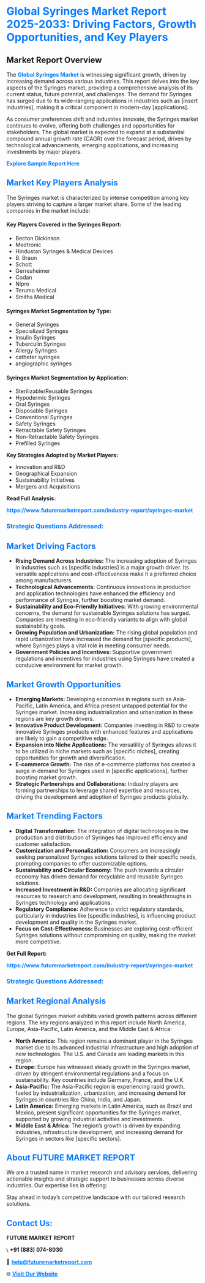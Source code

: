 <h1 style="color: #007BFF;">Global Syringes Market Report 2025-2033: Driving Factors, Growth Opportunities, and Key Players</h1>

<section id="overview">
<h2>Market Report Overview</h2>
<p>The <a href="https://www.futuremarketreport.com/industry-report/syringes-market" style="color: #007BFF; text-decoration: none;"><strong>Global Syringes Market</strong></a> is witnessing significant growth, driven by increasing demand across various industries. This report delves into the key aspects of the Syringes market, providing a comprehensive analysis of its current status, future potential, and challenges. The demand for Syringes has surged due to its wide-ranging applications in industries such as [insert industries], making it a critical component in modern-day [applications].</p>
<p>As consumer preferences shift and industries innovate, the Syringes market continues to evolve, offering both challenges and opportunities for stakeholders. The global market is expected to expand at a substantial compound annual growth rate (CAGR) over the forecast period, driven by technological advancements, emerging applications, and increasing investments by major players.</p>
</section>

<section id="overview">
<p><a href="https://www.futuremarketreport.com/request-sample/reportId=82649" style="color: #007BFF; text-decoration: none;"><strong>Explore Sample Report Here</strong></a></p>
</section>

<section id="key-players">
<h2 style="color: #007BFF;">Market Key Players Analysis</h2>
<p>The Syringes market is characterized by intense competition among key players striving to capture a larger market share. Some of the leading companies in the market include:</p>
<h4>Key Players Covered in the Syringes Report:</h4>
<ul><li>Becton Dickinson</li><li>Medtronic</li><li>Hindustan Syringes &amp; Medical Devices</li><li>B. Braun</li><li>Schott</li><li>Gerresheimer</li><li>Codan</li><li>Nipro</li><li>Terumo Medical</li><li>Smiths Medical</li></ul>
<h4>Syringes Market Segmentation by Type:</h4>
<ul><li>General Syringes</li><li>Specialized Syringes</li><li>Insulin Syringes</li><li>Tuberculin Syringes</li><li>Allergy Syringes</li><li>catheter syringes</li><li>angiographic syringes</li></ul>

<h4>Syringes Market Segmentation by Application:</h4>
<ul><li>Sterilizable/Reusable Syringes</li><li>Hypodermic Syringes</li><li>Oral Syringes</li><li>Disposable Syringes</li><li>Conventional Syringes</li><li>Safety Syringes</li><li>Retractable Safety Syringes</li><li>Non-Retractable Safety Syringes</li><li>Prefilled Syringes</li></ul>
<p><strong>Key Strategies Adopted by Market Players:</strong></p>
<ul>
<li>Innovation and R&D</li>
<li>Geographical Expansion</li>
<li>Sustainability Initiatives</li>
<li>Mergers and Acquisitions</li>
</ul>
</section>

<section>
<p><strong>Read Full Analysis: </strong></p><a href="https://www.futuremarketreport.com/industry-report/syringes-market" style="color: #007BFF; text-decoration: none;"><strong>https://www.futuremarketreport.com/industry-report/syringes-market</strong></a>
<h3 style="color: #007BFF;">Strategic Questions Addressed:</h3>
</section>

<section id="driving-factors">
<h2 style="color: #007BFF;">Market Driving Factors</h2>
<ul>
<li><strong>Rising Demand Across Industries:</strong> The increasing adoption of Syringes in industries such as [specific industries] is a major growth driver. Its versatile applications and cost-effectiveness make it a preferred choice among manufacturers.</li>
<li><strong>Technological Advancements:</strong> Continuous innovations in production and application technologies have enhanced the efficiency and performance of Syringes, further boosting market demand.</li>
<li><strong>Sustainability and Eco-Friendly Initiatives:</strong> With growing environmental concerns, the demand for sustainable Syringes solutions has surged. Companies are investing in eco-friendly variants to align with global sustainability goals.</li>
<li><strong>Growing Population and Urbanization:</strong> The rising global population and rapid urbanization have increased the demand for [specific products], where Syringes plays a vital role in meeting consumer needs.</li>
<li><strong>Government Policies and Incentives:</strong> Supportive government regulations and incentives for industries using Syringes have created a conducive environment for market growth.</li>
</ul>
</section>

<section id="growth-opportunities">
<h2 style="color: #007BFF;">Market Growth Opportunities</h2>
<ul>
<li><strong>Emerging Markets:</strong> Developing economies in regions such as Asia-Pacific, Latin America, and Africa present untapped potential for the Syringes market. Increasing industrialization and urbanization in these regions are key growth drivers.</li>
<li><strong>Innovative Product Development:</strong> Companies investing in R&D to create innovative Syringes products with enhanced features and applications are likely to gain a competitive edge.</li>
<li><strong>Expansion into Niche Applications:</strong> The versatility of Syringes allows it to be utilized in niche markets such as [specific niches], creating opportunities for growth and diversification.</li>
<li><strong>E-commerce Growth:</strong> The rise of e-commerce platforms has created a surge in demand for Syringes used in [specific applications], further boosting market growth.</li>
<li><strong>Strategic Partnerships and Collaborations:</strong> Industry players are forming partnerships to leverage shared expertise and resources, driving the development and adoption of Syringes products globally.</li>
</ul>
</section>

<section id="trending-factors">
<h2 style="color: #007BFF;">Market Trending Factors</h2>
<ul>
<li><strong>Digital Transformation:</strong> The integration of digital technologies in the production and distribution of Syringes has improved efficiency and customer satisfaction.</li>
<li><strong>Customization and Personalization:</strong> Consumers are increasingly seeking personalized Syringes solutions tailored to their specific needs, prompting companies to offer customizable options.</li>
<li><strong>Sustainability and Circular Economy:</strong> The push towards a circular economy has driven demand for recyclable and reusable Syringes solutions.</li>
<li><strong>Increased Investment in R&D:</strong> Companies are allocating significant resources to research and development, resulting in breakthroughs in Syringes technology and applications.</li>
<li><strong>Regulatory Compliance:</strong> Adherence to strict regulatory standards, particularly in industries like [specific industries], is influencing product development and quality in the Syringes market.</li>
<li><strong>Focus on Cost-Effectiveness:</strong> Businesses are exploring cost-efficient Syringes solutions without compromising on quality, making the market more competitive.</li>
</ul>
</section>

<section>
<p><strong>Get Full Report: </strong></p><a href="https://www.futuremarketreport.com/industry-report/syringes-market" style="color: #007BFF; text-decoration: none;"><strong>https://www.futuremarketreport.com/industry-report/syringes-market</strong></a>
<h3 style="color: #007BFF;">Strategic Questions Addressed:</h3>
</section>


<section id="regional-analysis">
<h2 style="color: #007BFF;">Market Regional Analysis</h2>
<p>The global Syringes market exhibits varied growth patterns across different regions. The key regions analyzed in this report include North America, Europe, Asia-Pacific, Latin America, and the Middle East & Africa:</p>
<ul>
<li><strong>North America:</strong> This region remains a dominant player in the Syringes market due to its advanced industrial infrastructure and high adoption of new technologies. The U.S. and Canada are leading markets in this region.</li>
<li><strong>Europe:</strong> Europe has witnessed steady growth in the Syringes market, driven by stringent environmental regulations and a focus on sustainability. Key countries include Germany, France, and the U.K.</li>
<li><strong>Asia-Pacific:</strong> The Asia-Pacific region is experiencing rapid growth, fueled by industrialization, urbanization, and increasing demand for Syringes in countries like China, India, and Japan.</li>
<li><strong>Latin America:</strong> Emerging markets in Latin America, such as Brazil and Mexico, present significant opportunities for the Syringes market, supported by growing industrial activities and investments.</li>
<li><strong>Middle East & Africa:</strong> The region’s growth is driven by expanding industries, infrastructure development, and increasing demand for Syringes in sectors like [specific sectors].</li>
</ul>
</section>

<footer>
<h2 style="color: #007BFF;">About FUTURE MARKET REPORT</h2>
<p>We are a trusted name in market research and advisory services, delivering actionable insights and strategic support to businesses across diverse industries. Our expertise lies in offering:</p>

<p>Stay ahead in today’s competitive landscape with our tailored research solutions.</p>

<h2 style="color: #007BFF;">Contact Us:</h2>
<p><strong>FUTURE MARKET REPORT</strong></p>
<p>📞 <strong>+91 (883) 074-8030</strong></p>
<p>📧 <strong><a href="mailto:help@futuremarketreport.com" style="color: #007BFF;">help@futuremarketreport.com</a></strong></p>
<p>🌐 <strong><a href="https://www.futuremarketreport.com/" style="color: #007BFF;">Visit Our Website</a></strong></p>
</footer>